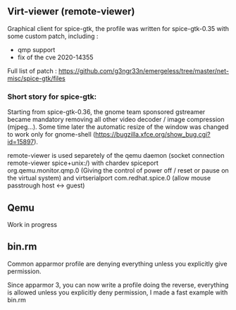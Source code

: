 ## Virt-viewer (remote-viewer)

Graphical client for spice-gtk, the profile was written for spice-gtk-0.35 with some custom patch, including :

- qmp support
- fix of the cve 2020-14355

Full list of patch : https://github.com/g3ngr33n/emergeless/tree/master/net-misc/spice-gtk/files

### Short story for spice-gtk:

Starting from spice-gtk-0.36, the gnome team sponsored gstreamer became mandatory removing all other video decoder / image compression (mjpeg...). Some time later the automatic resize of the window was changed to work only for gnome-shell (https://bugzilla.xfce.org/show_bug.cgi?id=15897). 

remote-viewer is used separetely of the qemu daemon (socket connection remote-viewer spice+unix:/) with chardev spiceport org.qemu.monitor.qmp.0 (Giving the control of power off / reset or pause on the virtual system) and virtserialport com.redhat.spice.0 (allow mouse passtrough host <-> guest)

## Qemu

Work in progress

## bin.rm

Common apparmor profile are denying everything unless you explicitly give permission. 

Since apparmor 3, you can now write a profile doing the reverse, everything is allowed unless you explicitly deny permission, I made a fast example with bin.rm 